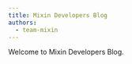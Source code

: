 ```yaml
---
title: Mixin Developers Blog
authors:
  - team-mixin
---
```


<!-- truncate -->
Welcome to Mixin Developers Blog.